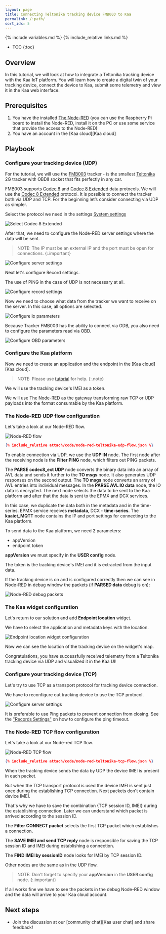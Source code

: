 ```yaml
---
layout: page
title: Connecting Teltonika tracking device FMB003 to Kaa
permalink: /:path/
sort_idx: 5
---
```


{% include variables.md %}
{% include_relative links.md %}

* TOC
{:toc}


## Overview

In this tutorial, we will look at how to integrate a Teltonika tracking device with the Kaa IoT platform.
You will learn how to create a digital twin of your tracking device, connect the device to Kaa, submit some telemetry and view it in the Kaa web interface.

## Prerequisites

1. You have the installed [The Node-RED][the-node-red] (you can use the Raspberry Pi board to install the Node-RED, install it on the PC or use some service that provide the access to the Node-RED)
2. You have an account in the [Kaa cloud][Kaa cloud]


## Playbook


### Configure your tracking device (UDP)

For the tutorial, we will use the [FMB003][fmb003] tracker - is the smallest [Teltonika][teltonika] 2G tracker with OBDII socket that fits perfectly in any car.

FMB003 supports [Codec 8][codec-8] and [Codec 8 Extended][codec-8-extended] data protocols.
We will use the [Codec 8 Extended][codec-8-extended] protocol.
It is possible to connect the tracker both via UDP and TCP. 
For the beginning let’s consider connecting via UDP as simpler.

Select the protocol we need in the settings [System settings][fmb003-system-settings]

![Select Codec 8 Extended](attach/img/teltonika-codec8ext.png)

After that, we need to configure the Node-RED server settings where the data will be sent. 

> NOTE: The IP must be an external IP and the port must be open for connections.
{:.important}

![Configure server settings](attach/img/teltonika-udp-server.png)

Next let's configure Record settings.

The use of PING in the case of UDP is not necessary at all.

![Configure record settings](attach/img/teltonika-record-settings.png)

Now we need to choose what data from the tracker we want to receive on the server. In this case, all options are selected.

![Configure io parameters](attach/img/teltonika-io-parameters.png)

Because Tracker FMB003 has the ability to connect via ODB, you also need to configure the parameters read via OBD.

![Configure OBD parameters](attach/img/teltonika-obd-parameters.png)


### Configure the Kaa platform

Now we need to create an application and the endpoint in the [Kaa cloud][Kaa cloud].

> NOTE: Please use [tutorial][connecting-your-first-device] for help.
> {:.note}

We will use the tracking device's IMEI as a token.

We will use [The Node-RED][the-node-red] as the gateway transforming raw TCP or UDP payloads into the format consumable by the Kaa platform.

### The Node-RED UDP flow configuration

Let's take a look at our Node-RED flow.

![Node-RED flow](attach/img/teltonika-node-red-udp.png)

```json
{% include_relative attach/code/node-red-teltonika-udp-flow.json %}
```

To enable connection via UDP, we use the **UDP IN** node.
The first node after the receiving node is the **Filter PING** node, which filters out PING packets.

The **PARSE codec8_ext UDP** node converts the binary data into an array of AVL data and sends it further to the **TO msgs** node. It also generates UDP responses on the second output.
The **TO msgs** node converts an array of AVL entries into individual messages.
In the **PARSE AVL IO data** node, the IO data is decrypted. 
The next node selects the data to be sent to the Kaa platform and after that the data is sent to the EPMX and DCX services.

In this case, we duplicate the data both in the metadata and in the time-series.
EPMX service receives **metadata**, DCX - **time-series**.
The **kaaiot_MQTT** node contains the IP and port settings for connecting to the Kaa platform.

To send data to the Kaa platform, we need 2 parameters:
* appVersion
* endpoint token

**appVersion** we must specify in the **USER config** node.

The token is the tracking device's IMEI and it is extracted from the input data.

If the tracking device is on and is configured correctly then we can see in Node-RED in debug window the packets (if **PARSED data** debug is on):

![Node-RED debug packets](attach/img/teltonika-node-red-debug.png)

### The Kaa widget configuration

Let's return to our solution and add **Endpoint location** widget.

We have to select the application and metadata keys with the location.

![Endpoint location widget configuration](attach/img/teltonika-kaa-location-widget.png)

Now we can see the location of the tracking device on the widget's map.


Congratulations, you have successfully received telemetry from a Teltonika tracking device via UDP and visualized it in the Kaa UI!

### Configure your tracking device (TCP)

Let's try to use TCP as a transport protocol for tracking device connection.

We have to reconfigure out tracking device to use the TCP protocol.

![Configure server settings](attach/img/teltonika-tcp-server.png)

It is preferable to use Ping packets to prevent connection from closing.
See the ["Records Settings"][fmb003-gprs-settings] on how to configure the ping timeout.

### The Node-RED TCP flow configuration

Let's take a look at our Node-red TCP flow.

![Node-RED TCP flow](attach/img/teltonika-node-red-tcp.png)

```json
{% include_relative attach/code/node-red-teltonika-tcp-flow.json %}
```

When the tracking device sends the data by UDP the device IMEI is present in each packet.

But when the TCP transport protocol is used the device IMEI is sent just once during the establishing TCP connection.
Next packets don't contain device IMEI. 

That's why we have to save the combination {TCP session ID, IMEI} during the establishing connection. Later we can understand which packet is arrived according to the session ID.

The **Filter CONNECT packet** selects the first TCP packet which establishes a connection.

The **SAVE IMEI and send TCP reply** node is responsible for saving the TCP session ID and IMEI during establishing a connection.

The **FIND IMEI by sessionID** node looks for IMEI by TCP session ID.

Other nodes are the same as in the UDP flow.

> NOTE: Don't forget to specify your **appVersion** in the **USER config** node.
{:.important}

If all works fine we have to see the packets in the debug Node-RED window and the data will arrive to your Kaa cloud account.

## Next steps

* Join the discussion at our [community chat][Kaa user chat] and share feedback!


[fmb003]:                             https://teltonika-gps.com/products/trackers/fmb003
[teltonika]:                          https://teltonika-gps.com
[the-node-red]:                       https://nodered.org
[codec-8]:                            https://wiki.teltonika-gps.com/view/Codec#Codec_8
[codec-8-extended]:                   https://wiki.teltonika-gps.com/view/Codec#Codec_8_Extended
[fmb003-system-settings]:             https://wiki.teltonika-gps.com/view/FMB003_System_settings
[fmb003-gprs-settings]:               https://wiki.teltonika-gps.com/view/FMB003_GPRS_settings
[connecting-your-first-device]:       https://docs.kaaiot.io/KAA/docs/current/Tutorials/getting-started/connecting-your-first-device
[connecting-node-red-to-the-kaa]:     https://docs.kaaiot.io/KAA/docs/current/Tutorials/device-integration/connecting-node-red-to-kaa